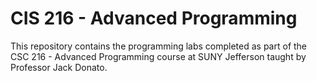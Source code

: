 # CIS 216 - Advanced Programming
This repository contains the programming labs completed as part of the CSC 216 - Advanced Programming course at SUNY Jefferson taught by Professor Jack Donato.
